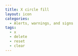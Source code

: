 ```yaml
---
title: X circle fill
layout: icon
categories:
  - Alerts, warnings, and signs
tags:
  - x
  - delete
  - reset
  - clear
---
```

